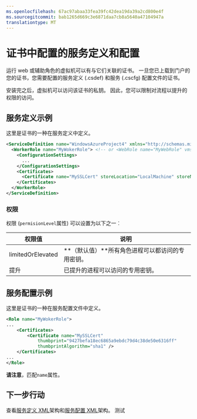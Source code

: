 ```yaml
---
ms.openlocfilehash: 67ac97abaa33fea39fc42dea19da39a2cd800e4f
ms.sourcegitcommit: bab1265d669c3e6871daa7cb8a5640a47104947a
translationtype: MT
---
```

<properties 
    pageTitle="Azure 的云服务的业务定义和服务配置的 XML 证书" 
    description="了解如何配置证书服务定义和配置文件中。" 
    services="cloud-services" 
    documentationCenter=".net" 
    authors="Thraka" 
    manager="timlt" 
    editor=""/>

<tags 
    ms.service="cloud-services" 
    ms.workload="tbd" 
    ms.tgt_pltfrm="na" 
    ms.devlang="na" 
    ms.topic="article" 
    ms.date="07/24/2015"
    ms.author="adegeo"/>



# 证书中配置的服务定义和配置

运行 web 或辅助角色的虚拟机可以有与它们关联的证书。 一旦您已上载到门户的您的证书，您需要配置的服务定义 (.csdef) 和服务 (.cscfg) 配置文件的证书。 

安装完之后，虚拟机可以访问该证书的私钥。 因此，您可以限制对流程以提升的权限的访问。 

## 服务定义示例

这里是证书的一种在服务定义中定义。

```xml
<ServiceDefinition name="WindowsAzureProject4" xmlns="http://schemas.microsoft.com/ServiceHosting/2008/10/ServiceDefinition">
  <WorkerRole name="MyWokerRole"> <!-- or <WebRole name="MyWebRole" vmsize="Small"> -->
    <ConfigurationSettings>
      ...
    </ConfigurationSettings>
    <Certificates>
      <Certificate name="MySSLCert" storeLocation="LocalMachine" storeName="My" permissionLevel="elevated" />
    </Certificates>
  </WorkerRole>
</ServiceDefinition>
```

### 权限
权限 (`permisionLevel`属性) 可以设置为以下之一︰

| 权限值  | 说明 |
| ----------------  | ----------- |
| limitedOrElevated | **（默认值）**所有角色进程可以都访问的专用密钥。 |
| 提升          | 已提升的进程可以访问的专用密钥。|

## 服务配置示例

这里是证书的一种在服务配置文件中定义。

```xml
<Role name="MyWokerRole">
...
    <Certificates>
        <Certificate name="MySSLCert" 
            thumbprint="9427befa18ec6865a9ebdc79d4c38de50e6316ff" 
            thumbprintAlgorithm="sha1" />
    </Certificates>
...
</Role>
```

**请注意**，匹配`name`属性。

## 下一步行动
查看[服务定义 XML](https://msdn.microsoft.com/library/azure/ee758711.aspx)架构和[服务配置 XML](https://msdn.microsoft.com/library/azure/ee758710.aspx)架构。
测试
